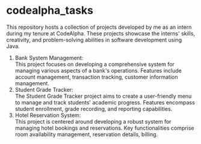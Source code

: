 # codealpha_tasks
This repository hosts a collection of projects developed by me as an intern during my tenure at CodeAlpha. These projects showcase the interns' skills, creativity, and problem-solving abilities in software development using Java.<br>
1. Bank System Management:<br>
This project focuses on developing a comprehensive system for managing various aspects of a bank's operations.
Features include account management, transaction tracking, customer information management.<br>
2. Student Grade Tracker:<br>
The Student Grade Tracker project aims to create a user-friendly menu to manage and track students' academic progress.
Features encompass student enrollment, grade recording, and reporting capabilities.<br>
3. Hotel Reservation System:<br>
This project is centered around developing a robust system for managing hotel bookings and reservations.
Key functionalities comprise room availability management, reservation details, billing.